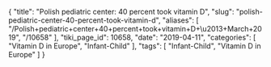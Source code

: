 {
    "title": "Polish pediatric center: 40 percent took vitamin D",
    "slug": "polish-pediatric-center-40-percent-took-vitamin-d",
    "aliases": [
        "/Polish+pediatric+center+40+percent+took+vitamin+D+\u2013+March+2019",
        "/10658"
    ],
    "tiki_page_id": 10658,
    "date": "2019-04-11",
    "categories": [
        "Vitamin D in Europe",
        "Infant-Child"
    ],
    "tags": [
        "Infant-Child",
        "Vitamin D in Europe"
    ]
}